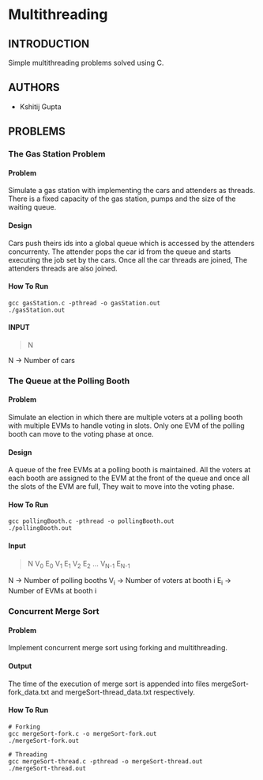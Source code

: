 # Multithreading

## INTRODUCTION

Simple multithreading problems solved using C.

## AUTHORS

* Kshitij Gupta

## PROBLEMS

### The Gas Station Problem

#### Problem

Simulate a gas station with implementing the cars and attenders as threads. There is a fixed capacity of the gas station, pumps and the size of the waiting queue.

#### Design

Cars push theirs ids into a global queue which is accessed by the attenders concurrenty. The attender pops the car id from the queue and starts executing the job set by the cars. Once all the car threads are joined, The attenders threads are also joined.

#### How To Run

```
gcc gasStation.c -pthread -o gasStation.out
./gasStation.out
```

#### INPUT

> N

N -> Number of cars

### The Queue at the Polling Booth

#### Problem

Simulate an election in which there are multiple voters at a polling booth with multiple EVMs to handle voting in slots. Only one EVM of the polling booth can move to the voting phase at once.

#### Design

A queue of the free EVMs at a polling booth is maintained. All the voters at each booth are assigned to the EVM at the front of the queue and once all the slots of the EVM are full, They wait to move into the voting phase.

#### How To Run

```
gcc pollingBooth.c -pthread -o pollingBooth.out
./pollingBooth.out
```

#### Input

> N
> V<sub>0</sub> E<sub>0</sub>
> V<sub>1</sub> E<sub>1</sub>
> V<sub>2</sub> E<sub>2</sub>
> ...
> V<sub>N-1</sub> E<sub>N-1</sub>

N -> Number of polling booths
V<sub>i</sub> -> Number of voters at booth i
E<sub>i</sub> -> Number of EVMs at booth i

### Concurrent Merge Sort

#### Problem

Implement concurrent merge sort using forking and multithreading.

#### Output

The time of the execution of merge sort is appended into files mergeSort-fork_data.txt and mergeSort-thread_data.txt respectively.

#### How To Run

```
# Forking
gcc mergeSort-fork.c -o mergeSort-fork.out
./mergeSort-fork.out

# Threading
gcc mergeSort-thread.c -pthread -o mergeSort-thread.out
./mergeSort-thread.out
```
